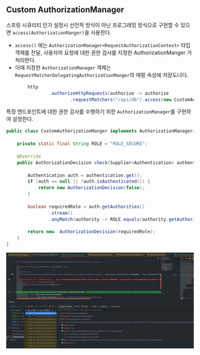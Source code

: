 ## Custom AuthorizationManager
스프링 시큐리티 인가 설정시 선언적 방식이 아닌 프로그래밍 방식으로 구현할 수 있으면 `access(AuthorizationManger)`을 사용한다.  
  
- `access()` 에는 `AuthorizationManager<RequestAuthorizationContext>` 타입 객체를 전달, 사용자의 요청에 대한 권한 검사를 지정한 AuthorizationManger 가 처리한다.
- 이때 지정한 `AuthorizationManager` 객체는 `RequestMatcherDelegatingAuthorizationManger`의 매핑 속성에 저장도니다.

```java
        http
                .authorizeHttpRequests(authorize -> authorize
                        .requestMatchers("/api/db").access(new CustomAuthorizationManger)

```
특정 엔드포인트에 대한 권한 검사를 수행하기 위한 `AuthorizationManager`를 구현하여 설정한다.
  
```java 
public class CustomAuthorizationManger implements AuthorizationManager<RequestAuthorizationContext> {

    private static final String ROLE = "ROLE_SECURE";
    
    @Override
    public AuthorizationDecision check(Supplier<Authentication> authentication, RequestAuthorizationContext object) {

        Authentication auth = authentication.get();
        if (auth == null || !auth.isAuthenticated()) {
            return new AuthorizationDecision(false);
        }

        boolean requiredRole = auth.getAuthorities()
                .stream()
                .anyMatch(authority -> ROLE.equals(authority.getAuthority()));

        return new  AuthorizationDecision(requiredRole);
    }
}


```
  
![img_38.png](../../img/img_38.png)
